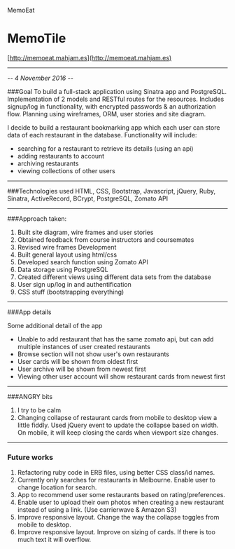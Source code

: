 MemoEat


# MemoTile
[http://memoeat.mahjam.es](http://memoeat.mahjam.es)

---

*-- 4 November 2016 --*

###Goal
To build a full-stack application using Sinatra app and PostgreSQL. Implementation of 2 models and RESTful routes for the resources. Includes signup/log in functionality, with encrypted passwords & an authorization flow. Planning using wireframes, ORM, user stories and site diagram.

I decide to build a restaurant bookmarking app which each user can store data of each restaurant in the database. Functionality will include:
* searching for a restaurant to retrieve its details (using an api)
* adding restaurants to account
* archiving restaurants
* viewing collections of other users

---

###Technologies used
HTML, CSS, Bootstrap, Javascript, jQuery, Ruby, Sinatra, ActiveRecord, BCrypt, PostgreSQL, Zomato API

---

###Approach taken:
1. Built site diagram, wire frames and user stories
2. Obtained feedback from course instructors and coursemates
3. Revised wire frames
Development
4. Built general layout using html/css
5. Developed search function using Zomato API
6. Data storage using PostgreSQL
7. Created different views using different data sets from the database
8. User sign up/log in and authentification
9. CSS stuff (bootstrapping everything)

---

###App details

Some additional detail of the app
* Unable to add restaurant that has the same zomato api, but can add multiple instances of user created restaurants
* Browse section will not show user's own restaurants
* User cards will be shown from oldest first
* User archive will be shown from newest first
* Viewing other user account will show restaurant cards from newest first

---

###ANGRY bits

1. I try to be calm
2. Changing collapse of restaurant cards from mobile to desktop view a little fiddly. Used jQuery event to update the collapse based on width. On mobile, it will keep closing the cards when viewport size changes.

---

### Future works

1. Refactoring ruby code in ERB files, using better CSS class/id names.
2. Currently only searches for restaurants in Melbourne. Enable user to change location for search.
3. App to recommend user some restaurants based on rating/preferences.
4. Enable user to upload their own photos when creating a new restaurant instead of using a link. (Use carrierwave & Amazon S3)
5. Improve responsive layout. Change the way the collapse toggles from mobile to desktop.
6. Improve responsive layout. Improve on sizing of cards. If there is too much text it will overflow.
